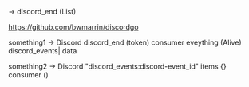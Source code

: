 -> discord_end
(List)

https://github.com/bwmarrin/discordgo

something1 -> Discord
    discord_end (token)
        consumer eveything (Alive)
            discord_events| data

something2 -> Discord
    "discord_events:discord-event_id" items {}
        consumer ()
